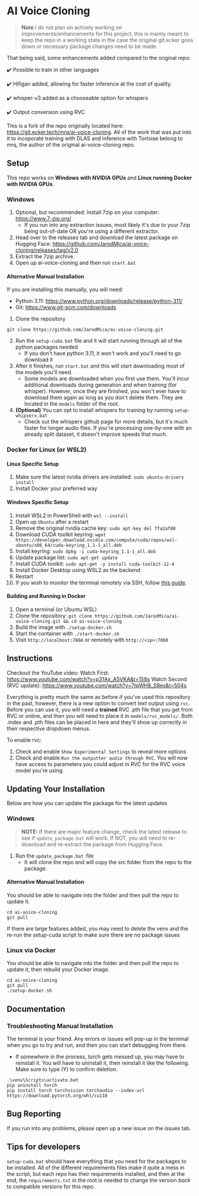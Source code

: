 # AI Voice Cloning

> **Note** I do not plan on actively working on improvements/enhancements for this project, this is mainly meant to keep the repo in a working state in the case the original git.ecker goes down or necessary package changes need to be made.

That being said, some enhancements added compared to the original repo:

:heavy_check_mark: Possible to train in other languages

:heavy_check_mark: Hifigan added, allowing for faster inference at the cost of quality.  

:heavy_check_mark: whisper-v3 added as a chooseable option for whisperx

:heavy_check_mark: Output conversion using RVC 

This is a fork of the repo originally located here: https://git.ecker.tech/mrq/ai-voice-cloning.  All of the work that was put into it to incoporate training with DLAS and inference with Tortoise belong to mrq, the author of the original ai-voice-cloning repo.  

## Setup
This repo works on **Windows with NVIDIA GPUs** and **Linux running Docker with NVIDIA GPUs**. 

### Windows
1. Optional, but recommended: Install 7zip on your computer: https://www.7-zip.org/
    - If you run into any extraction issues, most likely it's due to your 7zip being out-of-date OR you're using a different extractor.
2. Head over to the releases tab and download the latest package on Hugging Face: https://github.com/JarodMica/ai-voice-cloning/releases/tag/v2.0
3. Extract the 7zip archive.
4. Open up ai-voice-cloning and then run ```start.bat```

#### Alternative Manual Installation

If you are installing this manually, you will need:
- Python 3.11: https://www.python.org/downloads/release/python-311/
- Git: https://www.git-scm.com/downloads

1. Clone the repository
```
git clone https://github.com/JarodMica/ai-voice-cloning.git
```
2. Run the ```setup-cuda.bat``` file and it will start running through all of the python packages needed
    - If you don't have python 3.11, it won't work and you'll need to go download it
3. After it finishes, run ```start.bat``` and this will start downloading most of the models you'll need.
    - Some models are downloaded when you first use them.  You'll incur additional downloads during generation and when training (for whisper).  However, once they are finished, you won't ever have to download them again as long as you don't delete them.  They are located in the ```models``` folder of the root.
4. **(Optional)** You can opt to install whisperx for training by running ```setup-whipserx.bat```
    - Check out the whisperx github page for more details, but it's much faster for longer audio files.  If you're processing one-by-one with an already split dataset, it doesn't improve speeds that much.


### Docker for Linux (or WSL2)

#### Linux Specific Setup
1. Make sure the latest nvidia drivers are installed: `sudo ubuntu-drivers install`
2. Install Docker your preferred way

#### Windows Specific Setup
1. Install WSL2 in PowerShell with `wsl --install`
2. Open up `Ubuntu` after a restart
3. Remove the original nvidia cache key: `sudo apt-key del 7fa2af80`
4. Download CUDA toolkit keyring: `wget https://developer.download.nvidia.com/compute/cuda/repos/wsl-ubuntu/x86_64/cuda-keyring_1.1-1_all.deb`
5. Install keyring: `sudo dpkg -i cuda-keyring_1.1-1_all.deb`
6. Update package list: `sudo apt-get update`
7. Install CUDA toolkit: `sudo apt-get -y install cuda-toolkit-12-4`
8. Install Docker Desktop using WSL2 as the backend
9. Restart
10. If you wish to monitor the terminal remotely via SSH, follow [this guide](https://www.hanselman.com/blog/how-to-ssh-into-wsl2-on-windows-10-from-an-external-machine).

#### Building and Running in Docker
1. Open a terminal (or Ubuntu WSL)
2. Clone the repository: `git clone https://github.com/JarodMica/ai-voice-cloning.git && cd ai-voice-cloning`
3. Build the image with `./setup-docker.sh`
4. Start the container with `./start-docker.sh`
5. Visit `http://localhost:7860` or remotely with `http://<ip>:7860`


## Instructions
Checkout the YouTube video:
Watch First: https://www.youtube.com/watch?v=p31Ax_A5VKA&t=158s
Watch Second (RVC update): https://www.youtube.com/watch?v=7tpWH8_S8es&t=504s

Everything is pretty much the same as before if you've used this repository in the past, however, there is a new option to convert text output using ```rvc```.  Before you can use it, you will need a **trained** RVC .pth file that you get from RVC or online, and then you will need to place it in ```models/rvc_models/```.  Both .index and .pth files can be placed in here and they'll show up correctly in their respective dropdown menus.

To enable rvc: 
1. Check and enable ```Show Experimental Settings``` to reveal more options
2. Check and enable ```Run the outputter audio through RVC```.
You will now have access to parameters you could adjust in RVC for the RVC voice model you're using.

## Updating Your Installation
Below are how you can update the package for the latest updates

### Windows
>**NOTE:** If there are major feature change, check the latest release to see if ```update_package.bat``` will work.  If NOT, you will need to re-download and re-extract the package from Hugging Face.
1. Run the `update_package.bat `file
    - It will clone the repo and will copy the src folder from the repo to the package.

#### Alternative Manual Installation
You should be able to navigate into the folder and then pull the repo to update it.
```
cd ai-voice-cloning
git pull
```
If there are large features added, you may need to delete the venv and the re-run the setup-cuda script to make sure there are no package issues

### Linux via Docker
You should be able to navigate into the folder and then pull the repo to update it, then rebuild your Docker image.
```
cd ai-voice-cloning
git pull
./setup-docker.sh
```

## Documentation

### Troubleshooting Manual Installation
The terminal is your friend.  Any errors or issues will pop-up in the terminal when you go to try and run, and then you can start debugging from there.
- If somewhere in the process, torch gets messed up, you may have to reinstall it.  You will have to uninstall it, then reinstall it like the following.  Make sure to type (Y) to confirm deletion.

```
.\venv\Scripts\activate.bat
pip uninstall torch
pip install torch torchvision torchaudio --index-url https://download.pytorch.org/whl/cu118
```

## Bug Reporting

If you run into any problems, please open up a new issue on the issues tab.

## Tips for developers
`setup-cuda.bat` should have everything that you need for the packages to be installed.  All of the different requirements files make it quite a mess in the script, but each repo has their requirements installed, and then at the end, the `requirements.txt` in the root is needed to change the version *back* to compatible versions for this repo.
